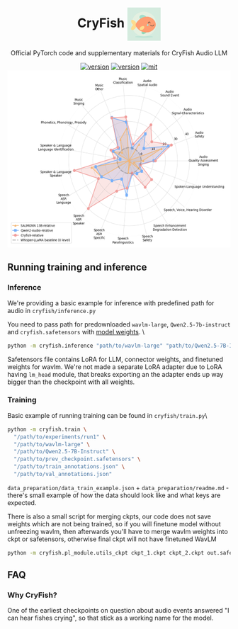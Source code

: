 
<div align="center">
    <h1>
    CryFish <img src="media/logo.png" alt="logo" height="75" style="vertical-align: middle;">
    </h1>
    <p>
    Official PyTorch code and supplementary materials for CryFish Audio LLM 
    </p>
    </p>
    <a href=""><img src="https://img.shields.io/badge/arXiv-soon-b31b1b" alt="version"></a>
    <a href="https://huggingface.co/theio/CryFish"><img src="https://img.shields.io/badge/Cryfish-🤗-ffcc66" alt="version"></a>
    <a href="https://www.apache.org/licenses/LICENSE-2.0"><img src="https://img.shields.io/badge/License-Apache%202.0-blue.svg" alt="mit"></a>
</div>


<div align="center">
<img src="media/rose_metrics.png" alt="metrics" style="height: 400px;">
</div>

## Running training and inference

### Inference
We're providing a basic example for inference with predefined path for audio in `cryfish/inference.py`


You need to pass path for predownloaded `wavlm-large`, `Qwen2.5-7b-instruct` and `cryfish.safetensors` with [model weights](https://https://huggingface.co/theio/CryFish). \


```bash
python -m cryfish.inference "path/to/wavlm-large" "path/to/Qwen2.5-7B-Instruct" --ckpt "/path/to/cryfish.safetensors"

```
Safetensors file contains LoRA for LLM, connector weights, and finetuned weights for wavlm. We're not made a separate LoRA adapter due to LoRA having `lm_head` module, that breaks exporting an the adapter ends up way bigger than the checkpoint with all weights. 

### Training
Basic example of running training can be found in `cryfish/train.py`\\
```bash
python -m cryfish.train \
  "/path/to/experiments/run1" \
  "/path/to/wavlm-large" \
  "/path/to/Qwen2.5-7B-Instruct" \
  "/path/to/prev_checkpoint.safetensors" \
  "/path/to/train_annotations.json" \
  "/path/to/val_annotations.json"
```

`data_preparation/data_train_example.json` + `data_preparation/readme.md` - there's small example of how the data should look like and what keys are expected. 


There is also a small script for merging ckpts, our code does not save weights which are not being trained, so if you will finetune model without unfreezing wavlm, then afterwards you'll have to merge wavlm weights into ckpt or safetensors, 
otherwise final ckpt will not have finetuned WavLM
```bash
python -m cryfish.pl_module.utils_ckpt ckpt_1.ckpt ckpt_2.ckpt out.safetensors
```

## FAQ

### Why CryFish?

One of the earliest checkpoints on question about audio events answered "I can hear fishes crying", so that stick as a working name for the model.
